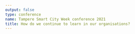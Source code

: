 ```yaml
---
output: false
type: conference
name: Tampere Smart City Week conference 2021
title: How do we continue to learn in our organisations?
---
```


